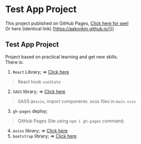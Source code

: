 # Test App Project

This project published on GitHub Pages, [Click here for see!]()<br>
Or here (identical link) [https://aakonkin.github.io/]()<br>

## Test App Project
Project based on practical learning and get new skills. <br>
There is:<br>
1. `React` Library; => [Click here](https://github.com/facebook/create-react-app)<br>
> React hook `useState`<br>
2. `SASS` library; => [Click here](https://sass-lang.com/)<br>
> SASS `@mixin`, import components .scss files in `main.scss`
3. `gh-pages` deploy;<br>
> GitHub Pages Site using `npm i gh-pages` command;<br>
4. `axios` library; => [Click here](https://redux.js.org/)<br>
5. `bootstrap` library; => [Click here](https://react-redux.js.org/)<br>